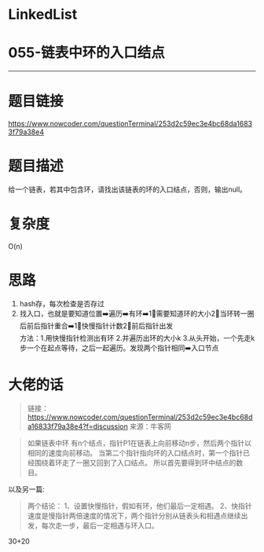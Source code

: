 # LinkedList
# 055-链表中环的入口结点
-----------
# 题目链接
https://www.nowcoder.com/questionTerminal/253d2c59ec3e4bc68da16833f79a38e4

# 题目描述
给一个链表，若其中包含环，请找出该链表的环的入口结点，否则，输出null。

# 复杂度
O(n)

# 思路
1. hash存，每次检查是否存过
2. 找入口，也就是要知道位置➡️遍历➡️有环➡️1⃣️需要知道环的大小2⃣️当环转一圈后前后指针重合➡️1⃣️快慢指针计数2⃣️前后指针出发  
方法：1.用快慢指针检测出有环 2.并遍历出环的大小k 3.从头开始，一个先走k步一个在起点等待，之后一起遍历。发现两个指针相同➡️入口节点

# 大佬的话
> 链接：https://www.nowcoder.com/questionTerminal/253d2c59ec3e4bc68da16833f79a38e4?f=discussion
来源：牛客网


> 如果链表中环 有n个结点，指针P1在链表上向前移动n步，然后两个指针以相同的速度向前移动。
 当第二个指针指向环的入口结点时，第一个指针已经围绕着环走了一圈又回到了入口结点。
所以首先要得到环中结点的数目。

以及另一篇:
> 两个结论：
1、设置快慢指针，假如有环，他们最后一定相遇。
2、快指针速度是慢指针两倍速度的情况下，两个指针分别从链表头和相遇点继续出发，每次走一步，最后一定相遇与环入口。

30+20